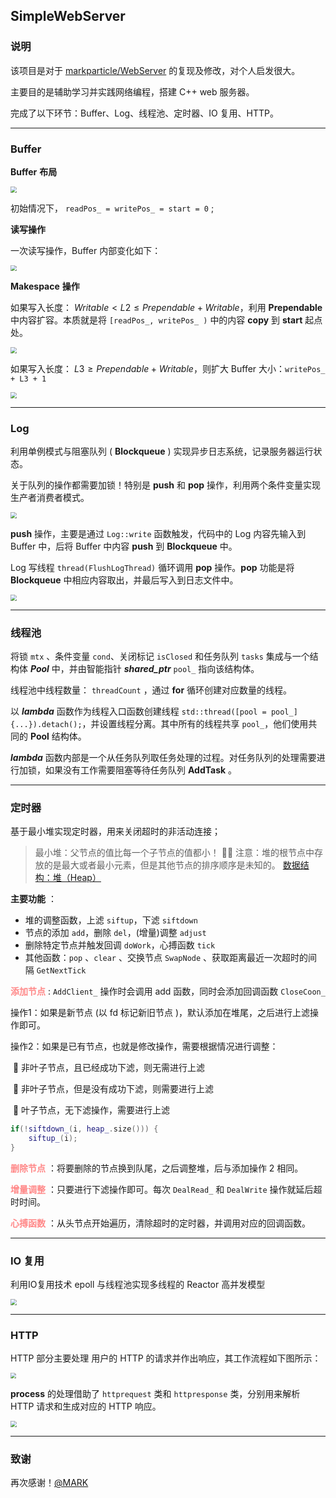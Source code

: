 ## SimpleWebServer

### 说明

该项目是对于 [markparticle/WebServer](https://github.com/markparticle/WebServer) 的复现及修改，对个人启发很大。

主要目的是辅助学习并实践网络编程，搭建 C++ web 服务器。

完成了以下环节：Buffer、Log、线程池、定时器、IO 复用、HTTP。

----

### Buffer

**Buffer** **布局**

<img src="picture/buffer_struct.png" style="zoom:61%;" />

初始情况下， `readPos_ = writePos_ = start = 0` ;

**读写操作**

一次读写操作，Buffer 内部变化如下：

<img src="picture/buffer_read_and_write.png" style="zoom:61%;" />



**Makespace** **操作**

如果写入长度： $Writable < L2 \leq Prependable + Writable$​​，利用 **Prependable** 中内容扩容。本质就是将 `[readPos_, writePos_ )`  中的内容 **copy** 到 **start** 起点处。

<img src="picture/buffer_makespace1.png" style="zoom:61%;" />



如果写入长度： $L3 \geq Prependable + Writable$，则扩大 Buffer 大小：`writePos_ + L3 + 1`

<img src="picture/buffer_makespace2.png" style="zoom:61%;" />

----

### Log

利用单例模式与阻塞队列 ( **Blockqueue** ) 实现异步日志系统，记录服务器运行状态。

关于队列的操作都需要加锁！特别是 **push** 和 **pop** 操作，利用两个条件变量实现生产者消费者模式。

<img src="picture/log_producer_consummer.png" style="zoom:61%;" />

**push** 操作，主要是通过 `Log::write` 函数触发，代码中的 Log 内容先输入到 Buffer 中，后将 Buffer 中内容 **push** 到 **Blockqueue** 中。

Log 写线程 `thread(FlushLogThread)` 循环调用 **pop** 操作。**pop** 功能是将 **Blockqueue** 中相应内容取出，并最后写入到日志文件中。

<img src="picture/log_pro.png" style="zoom:61%;" />

----

### 线程池

将锁 `mtx` 、条件变量 `cond`、关闭标记 `isClosed` 和任务队列 `tasks` 集成与一个结构体 ***Pool*** 中，并由智能指针 ***shared_ptr*** `pool_` 指向该结构体。

线程池中线程数量： `threadCount` ，通过 **for** 循环创建对应数量的线程。

以 ***lambda*** 函数作为线程入口函数创建线程 `std::thread([pool = pool_] {...}).detach();`，并设置线程分离。其中所有的线程共享 `pool_`，他们使用共同的 **Pool** 结构体。

***lambda*** 函数内部是一个从任务队列取任务处理的过程。对任务队列的处理需要进行加锁，如果没有工作需要阻塞等待任务队列 **AddTask** 。

----

### 定时器

基于最小堆实现定时器，用来关闭超时的非活动连接；

> 最小堆：父节点的值比每一个子节点的值都小！ :raising_hand_man: 注意：堆的根节点中存放的是最大或者最小元素，但是其他节点的排序顺序是未知的。  [数据结构：堆（Heap）](https://www.jianshu.com/p/6b526aa481b1)

**主要功能** ：

- 堆的调整函数，上滤 `siftup`，下滤 `siftdown`
- 节点的添加 `add`，删除 `del`，(增量)调整 `adjust`
- 删除特定节点并触发回调 `doWork`，心搏函数 `tick`
- 其他函数：`pop` 、`clear` 、交换节点 `SwapNode` 、获取距离最近一次超时的间隔 `GetNextTick`

**<font color = #FF8888>添加节点</font>** : `AddClient_` 操作时会调用 add 函数，同时会添加回调函数 `CloseCoon_`

操作1：如果是新节点 (以 fd 标记新旧节点 )，默认添加在堆尾，之后进行上滤操作即可。

操作2：如果是已有节点，也就是修改操作，需要根据情况进行调整：

​	:small_blue_diamond: 非叶子节点，且已经成功下滤，则无需进行上滤

​	:small_orange_diamond: 非叶子节点，但是没有成功下滤，则需要进行上滤

​	:small_blue_diamond: 叶子节点，无下滤操作，需要进行上滤

```c++
if(!siftdown_(i, heap_.size())) {
	siftup_(i);
}
```

**<font color = #FF8888>删除节点</font>** ：将要删除的节点换到队尾，之后调整堆，后与添加操作 2 相同。

**<font color = #FF8888>增量调整</font>** ：只要进行下滤操作即可。每次 `DealRead_` 和 `DealWrite` 操作就延后超时时间。

**<font color = #FF8888>心搏函数</font>** ：从头节点开始遍历，清除超时的定时器，并调用对应的回调函数。

----

### IO 复用

利用IO复用技术 epoll 与线程池实现多线程的 Reactor 高并发模型

<img src="picture/reactor_epoll.png" style="zoom:61%;" />

----

### HTTP

HTTP 部分主要处理 用户的 HTTP 的请求并作出响应，其工作流程如下图所示：

<img src="picture/http_struct1.png" style="zoom:55%;" />

**process** 的处理借助了 `httprequest` 类和 `httpresponse` 类，分别用来解析 HTTP 请求和生成对应的 HTTP 响应。

<img src="picture/http_struct2.png" style="zoom:61%;" />

-----

### 致谢

再次感谢！[@MARK](https://github.com/markparticle)

